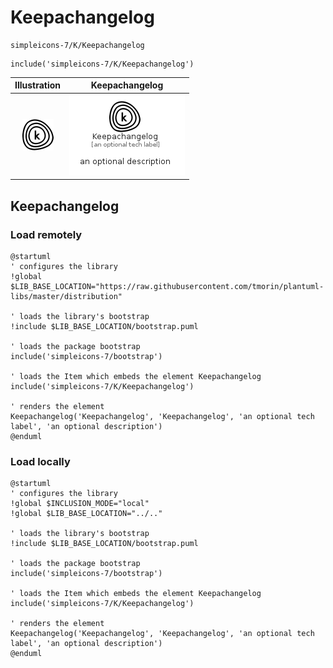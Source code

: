 # Keepachangelog


```text
simpleicons-7/K/Keepachangelog
```

```text
include('simpleicons-7/K/Keepachangelog')
```



| Illustration | Keepachangelog |
| :---: | :---: |
| ![illustration for Illustration](../../simpleicons-7/K/Keepachangelog.png) | ![illustration for Keepachangelog](../../simpleicons-7/K/Keepachangelog.Local.png) |




## Keepachangelog

### Load remotely
```plantuml
@startuml
' configures the library
!global $LIB_BASE_LOCATION="https://raw.githubusercontent.com/tmorin/plantuml-libs/master/distribution"

' loads the library's bootstrap
!include $LIB_BASE_LOCATION/bootstrap.puml

' loads the package bootstrap
include('simpleicons-7/bootstrap')

' loads the Item which embeds the element Keepachangelog
include('simpleicons-7/K/Keepachangelog')

' renders the element
Keepachangelog('Keepachangelog', 'Keepachangelog', 'an optional tech label', 'an optional description')
@enduml
```

### Load locally
```plantuml
@startuml
' configures the library
!global $INCLUSION_MODE="local"
!global $LIB_BASE_LOCATION="../.."

' loads the library's bootstrap
!include $LIB_BASE_LOCATION/bootstrap.puml

' loads the package bootstrap
include('simpleicons-7/bootstrap')

' loads the Item which embeds the element Keepachangelog
include('simpleicons-7/K/Keepachangelog')

' renders the element
Keepachangelog('Keepachangelog', 'Keepachangelog', 'an optional tech label', 'an optional description')
@enduml
```

